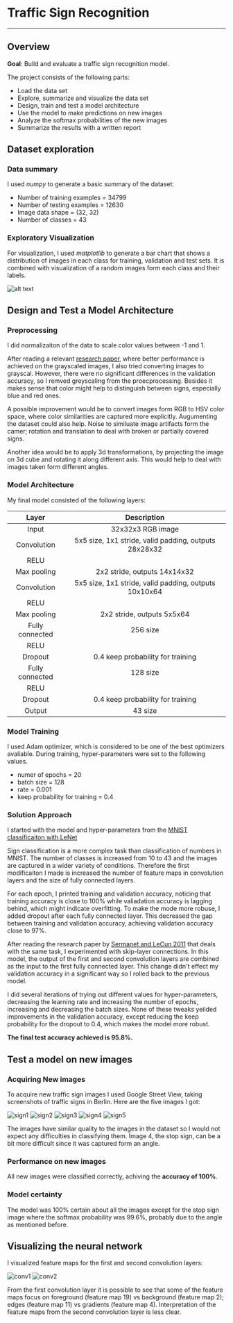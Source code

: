 # Traffic Sign Recognition
---
## Overview

**Goal**: Build and evaluate a traffic sign recognition model.

The project consists of the following parts:
* Load the data set
* Explore, summarize and visualize the data set
* Design, train and test a model architecture
* Use the model to make predictions on new images
* Analyze the softmax probabilities of the new images
* Summarize the results with a written report

[//]: # (Image References)

[dataset]: ./dataset.png "Visualization"
[sign1]: ./images/3.png "Traffic sign 1"
[sign2]: ./images/11.png "Traffic sign 2"
[sign3]: ./images/13.png "Traffic sign 3"
[sign4]: ./images/17.png "Traffic sign 4"
[sign5]: ./images/38.png "Traffic sign 5"
[conv1]: ./conv1.png "Traffic sign 4"
[conv2]: ./conv2.png "Traffic sign 5"

## Dataset exploration
### Data summary
I used *numpy* to generate a basic summary of the dataset: 
* Number of training examples = 34799
* Number of testing examples = 12630
* Image data shape = (32, 32)
* Number of classes = 43

### Exploratory Visualization
For visualization, I used *matplotlib* to generate a bar chart that shows a distribution of images in each class for training, validation and test sets. It is combined with visualization of a random images form each class and their labels.

![alt text][dataset]

## Design and Test a Model Architecture

### Preprocessing

I did normalizaiton of the data to scale color values between -1 and 1. 

After reading a relevant [research paper](http://yann.lecun.com/exdb/publis/pdf/sermanet-ijcnn-11.pdf), where better performance is achieved on the grayscaled images, I also tried converting images to grayscal. However, there were no significant differences in the validation accuracy, so I remved greyscaling from the proecprocessing. Besides it makes sense that color might help to distinguish between signs, especially blue and red ones.

A possible improvement would be to convert images form RGB to HSV color space, where color similarities are captured more explicitly. Augumenting the dataset could also help. Noise to similuate image artifacts form the camer; rotation and translation to deal with broken or partially covered signs.

Another idea would be to apply 3d transformations, by projecting the image on 3d cube and rotating it along different axis. This would help to deal with images taken form different angles.

### Model Architecture

My final model consisted of the following layers:

| Layer         	| Description	        					            | 
|:-----------------:|:-----------------------------------------------------:| 
| Input         	| 32x32x3 RGB image   							        | 
| Convolution       | 5x5 size, 1x1 stride, valid padding, outputs 28x28x32 |
| RELU			    |												        |
| Max pooling	    | 2x2 stride, outputs 14x14x32 				            |
| Convolution       | 5x5 size, 1x1 stride, valid padding, outputs 10x10x64 |
| RELU			    |												        |
| Max pooling	    | 2x2 stride, outputs 5x5x64 	                        |
| Fully connected	| 256 size        									    |
| RELU				|        									            |
| Dropout			| 0.4 keep probability for training						|
| Fully connected	| 128 size        									    |
| RELU				|        									            |
| Dropout			| 0.4 keep probability for training						|
| Output        	| 43 size  												|


### Model Training

I used Adam optimizer, which is considered to be one of the best optimizers avaliable. During training, hyper-parameters were set to the following values.

* numer of epochs = 20
* batch size = 128
* rate = 0.001
* keep probability for training = 0.4

### Solution Approach

I started with the model and hyper-parameters from the [MNIST classificaiton with LeNet](https://github.com/udacity/CarND-LeNet-Lab/blob/master/LeNet-Lab-Solution.ipynb)

Sign classification is a more complex task than classification of numbers in MNIST. The number of classes is increased from 10 to 43 and the images are captured in a wider variety of conditions. Therefore the first modificaiton I made is increased the number of feature maps in convolution layers and the size of fully connected layers.

For each epoch, I printed training and validation accuracy, noticing that training accuracy is close to 100% while valiadation accuracy is lagging behind, which might indicate overfitting. To make the mode more robuse, I added dropout after each fully connected layer. This decreased the gap between training and validation accuracy, achieving validation accuracy close to 97%.

After reading the research paper by [Sermanet and LeCun 2011](http://yann.lecun.com/exdb/publis/pdf/sermanet-ijcnn-11.pdf) that deals with the same task, I experimented with skip-layer connections. In this model, the output of the first and second convolution layers are combined as the input to the first fully connected layer. This change didn't effect my validation accuracy in a significant way so I rolled back to the previous model.

I did several iterations of trying out different values for hyper-parameters, decreasing the learning rate and increasing the number of epochs, increasing and decreasing the batch sizes. None of these tweaks yeilded improvements in the validation accuracy, except reducing the keep probability for the dropout to 0.4, which makes the model more robust.

**The final test accuracy achieved is 95.8%.**

## Test a model on new images

### Acquiring New images

To acquire new traffic sign images I used Google Street View, taking screenshots of traffic signs in Berlin. Here are the five images I got:

![sign1] ![sign2] ![sign3] ![sign4] ![sign5]

The images have similar quality to the images in the dataset so I would not expect any difficulties in classifying them. Image 4, the stop sign, can be a bit more difficult since it was captured form an angle.

### Performance on new images

All new images were classified correctly, achiving the **accuracy of 100%**.

### Model certainty

The model was 100% certain about all the images except for the stop sign image where the softmax probability was 99.6%, probably due to the angle as mentioned before.

## Visualizing the neural network

I visualized feature maps for the first and second convolution layers:

![conv1]
![conv2]

From the first convolution layer it is possible to see that some of the feature maps focus on foreground (feature map 19) vs background (feature map 2); edges (feature map 11) vs gradients (feature map 4). Interpretation of the feature maps from the second convolution layer is less clear.

